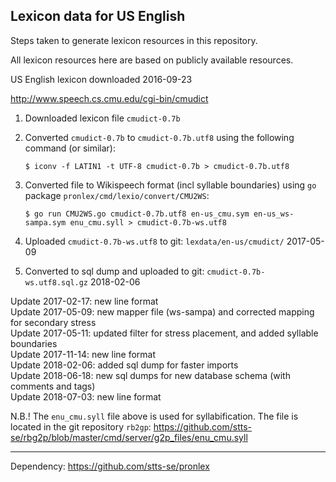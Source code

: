## Lexicon data for US English

Steps taken to generate lexicon resources in this repository.

All lexicon resources here are based on publicly available resources.

US English lexicon downloaded 2016-09-23

http://www.speech.cs.cmu.edu/cgi-bin/cmudict

 1. Downloaded lexicon file `cmudict-0.7b`
 2. Converted `cmudict-0.7b` to `cmudict-0.7b.utf8` using the following command (or similar):
    
    `$ iconv -f LATIN1 -t UTF-8 cmudict-0.7b > cmudict-0.7b.utf8`

 3. Converted file to Wikispeech format (incl syllable boundaries) using `go` package `pronlex/cmd/lexio/convert/CMU2WS`:

    `$ go run CMU2WS.go cmudict-0.7b.utf8 en-us_cmu.sym en-us_ws-sampa.sym enu_cmu.syll > cmudict-0.7b-ws.utf8`

 4. Uploaded `cmudict-0.7b-ws.utf8` to git: `lexdata/en-us/cmudict/` 2017-05-09
 
 5. Converted to sql dump and uploaded to git: `cmudict-0.7b-ws.utf8.sql.gz` 2018-02-06

Update 2017-02-17: new line format  
Update 2017-05-09: new mapper file (ws-sampa) and corrected mapping for secondary stress  
Update 2017-05-11: updated filter for stress placement, and added syllable boundaries  
Update 2017-11-14: new line format   
Update 2018-02-06: added sql dump for faster imports    
Update 2018-06-18: new sql dumps for new database schema (with comments and tags)    
Update 2018-07-03: new line format   

N.B.! The `enu_cmu.syll` file above is used for syllabification. The file is located in the git repository `rb2gp`: https://github.com/stts-se/rbg2p/blob/master/cmd/server/g2p_files/enu_cmu.syll


---

Dependency: https://github.com/stts-se/pronlex
